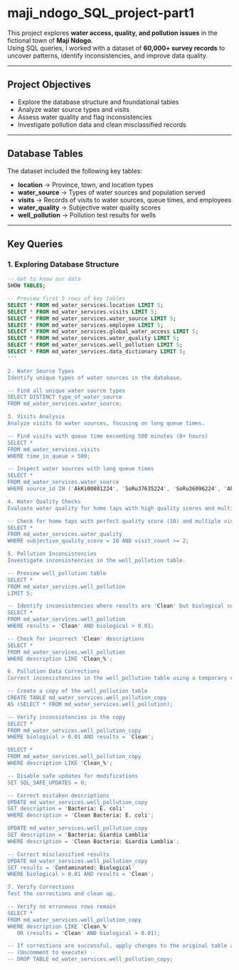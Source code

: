 # maji_ndogo_SQL_project-part1

This project explores **water access, quality, and pollution issues** in the fictional town of **Maji Ndogo**.  
Using SQL queries, I worked with a dataset of **60,000+ survey records** to uncover patterns, identify inconsistencies, and improve data quality.

---

## Project Objectives
- Explore the database structure and foundational tables  
- Analyze water source types and visits  
- Assess water quality and flag inconsistencies  
- Investigate pollution data and clean misclassified records  

---

##  Database Tables
The dataset included the following key tables:
- **location** → Province, town, and location types  
- **water_source** → Types of water sources and population served  
- **visits** → Records of visits to water sources, queue times, and employees  
- **water_quality** → Subjective water quality scores  
- **well_pollution** → Pollution test results for wells  

---

##  Key Queries  

### 1. Exploring Database Structure  
```sql
-- Get to know our data
SHOW TABLES;

-- Preview first 5 rows of key tables
SELECT * FROM md_water_services.location LIMIT 5;
SELECT * FROM md_water_services.visits LIMIT 5;
SELECT * FROM md_water_services.water_source LIMIT 5;
SELECT * FROM md_water_services.employee LIMIT 5;
SELECT * FROM md_water_services.global_water_access LIMIT 5;
SELECT * FROM md_water_services.water_quality LIMIT 5;
SELECT * FROM md_water_services.well_pollution LIMIT 5;
SELECT * FROM md_water_services.data_dictionary LIMIT 5;
''' 

2. Water Source Types
Identify unique types of water sources in the database.

-- Find all unique water source types
SELECT DISTINCT type_of_water_source
FROM md_water_services.water_source;

3. Visits Analysis
Analyze visits to water sources, focusing on long queue times.

-- Find visits with queue time exceeding 500 minutes (8+ hours)
SELECT *
FROM md_water_services.visits
WHERE time_in_queue > 500;

-- Inspect water sources with long queue times
SELECT *
FROM md_water_services.water_source
WHERE source_id IN ('AkKi00881224', 'SoRu37635224', 'SoRu36096224', 'AkRu05234224', 'HaZa21742224');

4. Water Quality Checks
Evaluate water quality for home taps with high quality scores and multiple visits.

-- Check for home taps with perfect quality score (10) and multiple visits
SELECT *
FROM md_water_services.water_quality
WHERE subjective_quality_score = 10 AND visit_count >= 2;

5. Pollution Inconsistencies
Investigate inconsistencies in the well_pollution table.

-- Preview well_pollution table
SELECT * 
FROM md_water_services.well_pollution
LIMIT 5;

-- Identify inconsistencies where results are 'Clean' but biological contamination > 0.01
SELECT *
FROM md_water_services.well_pollution
WHERE results = 'Clean' AND biological > 0.01;

-- Check for incorrect 'Clean' descriptions
SELECT *
FROM md_water_services.well_pollution
WHERE description LIKE 'Clean_%';

6. Pollution Data Corrections
Correct inconsistencies in the well_pollution table using a temporary copy.

-- Create a copy of the well_pollution table
CREATE TABLE md_water_services.well_pollution_copy
AS (SELECT * FROM md_water_services.well_pollution);

-- Verify inconsistencies in the copy
SELECT * 
FROM md_water_services.well_pollution_copy
WHERE biological > 0.01 AND results = 'Clean';

SELECT * 
FROM md_water_services.well_pollution_copy
WHERE description LIKE 'Clean_%';

-- Disable safe updates for modifications
SET SQL_SAFE_UPDATES = 0;

-- Correct mistaken descriptions
UPDATE md_water_services.well_pollution_copy
SET description = 'Bacteria: E. coli'
WHERE description = 'Clean Bacteria: E. coli';

UPDATE md_water_services.well_pollution_copy
SET description = 'Bacteria: Giardia Lamblia'
WHERE description = 'Clean Bacteria: Giardia Lamblia';

-- Correct misclassified results
UPDATE md_water_services.well_pollution_copy
SET results = 'Contaminated: Biological'
WHERE biological > 0.01 AND results = 'Clean';

7. Verify Corrections
Test the corrections and clean up.

-- Verify no erroneous rows remain
SELECT *
FROM md_water_services.well_pollution_copy
WHERE description LIKE 'Clean_%'
   OR (results = 'Clean' AND biological > 0.01);

-- If corrections are successful, apply changes to the original table and drop the copy
-- (Uncomment to execute)
-- DROP TABLE md_water_services.well_pollution_copy;



